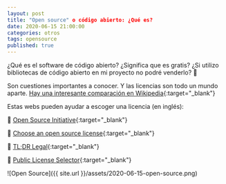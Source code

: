 ```yaml
---
layout: post
title: "Open source" o código abierto: ¿Qué es?
date: 2020-06-15 21:00:00
categories: otros
tags: opensource
published: true
---
```



¿Qué es el software de código abierto? ¿Significa que es gratis? ¿Si utilizo bibliotecas de código abierto en mi proyecto no podré venderlo? 🤔

Son cuestiones importantes a conocer. Y las licencias son todo un mundo aparte. [Hay una interesante comparación en Wikipedia](https://en.wikipedia.org/wiki/Comparison_of_free_and_open-source_software_licences){:target="_blank"}

Estas webs pueden ayudar a escoger una licencia (en inglés):

🔸 [Open Source Initiative](https://opensource.org/licenses/category){:target="_blank"}

🔸 [Choose an open source license](https://choosealicense.com){:target="_blank"}

🔸 [TL;DR Legal](https://tldrlegal.com){:target="_blank"}

🔸 [Public License Selector](https://ufal.github.io/public-license-selector){:target="_blank"}


![Open Source]({{ site.url }}/assets/2020-06-15-open-source.png)


